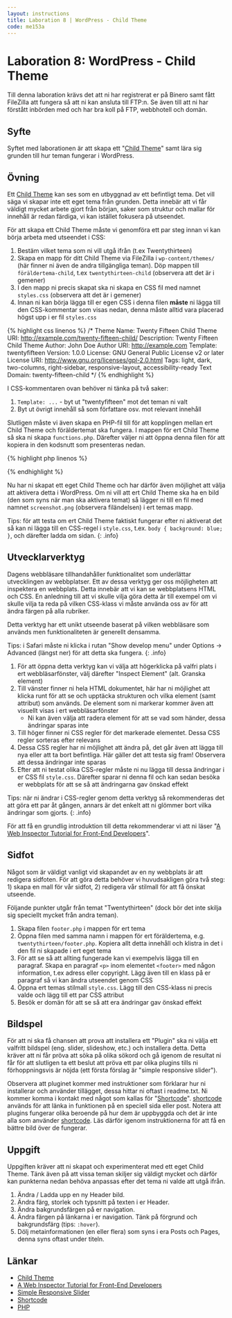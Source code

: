 ```yaml
---
layout: instructions
title: Laboration 8 | WordPress - Child Theme
code: me153a
---
```


# Laboration 8: WordPress - Child Theme

Till denna laboration krävs det att ni har registrerat er på Binero samt fått FileZilla att fungera så att ni kan ansluta till FTP:n. Se även till att ni har förstått inbörden med och har bra koll på FTP, webbhotell och domän.

## Syfte

Syftet med laborationen är att skapa ett "[Child Theme][childtheme]" samt lära sig grunden till hur teman fungerar i WordPress.

## Övning

Ett [Child Theme][childtheme] kan ses som en utbyggnad av ett befintligt tema. Det vill säga vi skapar inte ett eget tema från grunden. Detta innebär att vi får väldigt mycket arbete gjort från början, saker som struktur och mallar för innehåll är redan färdiga, vi kan istället fokusera på utseendet.

För att skapa ett Child Theme måste vi genomföra ett par steg innan vi kan börja arbeta med utseendet i CSS:

1. Bestäm vilket tema som ni vill utgå ifrån (t.ex Twentythirteen)
2. Skapa en mapp för ditt Child Theme via FileZilla i `wp-content/themes/` (här finner ni även de andra tillgängliga teman). Döp mappen till `föräldertema-child`, t.ex `twentythirteen-child` (observera att det är i gemener)
3. I den mapp ni precis skapat ska ni skapa en CSS fil med namnet `styles.css` (observera att det är i gemener)
4. Innan ni kan börja lägga till er egen CSS i denna filen **måste** ni lägga till den CSS-kommentar som visas nedan, denna måste alltid vara placerad högst upp i er fil `styles.css`

{% highlight css linenos %}
/*
 Theme Name:   Twenty Fifteen Child
 Theme URI:    http://example.com/twenty-fifteen-child/
 Description:  Twenty Fifteen Child Theme
 Author:       John Doe
 Author URI:   http://example.com
 Template:     twentyfifteen
 Version:      1.0.0
 License:      GNU General Public License v2 or later
 License URI:  http://www.gnu.org/licenses/gpl-2.0.html
 Tags:         light, dark, two-columns, right-sidebar, responsive-layout, accessibility-ready
 Text Domain:  twenty-fifteen-child
*/
{% endhighlight %}

I CSS-kommentaren ovan behöver ni tänka på två saker:

1. `Template: ...` - byt ut "twentyfifteen" mot det teman ni valt
2. Byt ut övrigt innehåll så som författare osv. mot relevant innehåll

Slutligen måste vi även skapa en PHP-fil till för att kopplingen mellan ert Child Theme och föräldertemat ska fungera. I mappen för ert Child Theme så ska ni skapa `functions.php`. Därefter väljer ni att öppna denna filen för att kopiera in den kodsnutt som presenteras nedan.

{% highlight php linenos %}
<?php
function theme_enqueue_styles() {

    $parent_style = 'parent-style';

    wp_enqueue_style( $parent_style, get_template_directory_uri() . '/style.css' );
    wp_enqueue_style( 'child-style',
        get_stylesheet_directory_uri() . '/style.css',
        array( $parent_style )
    );
}
add_action( 'wp_enqueue_scripts', 'theme_enqueue_styles' );
?>
{% endhighlight %}

Nu har ni skapat ett eget Child Theme och har därför även möjlighet att välja att aktivera detta i WordPress. Om ni vill att ert Child Theme ska ha en bild (den som syns när man ska aktivera temat) så lägger ni till en fil med namnet `screenshot.png` (observera filändelsen) i ert temas mapp.

Tips: för att testa om ert Child Theme faktiskt fungerar efter ni aktiverat det så kan ni lägga till en CSS-regel i `style.css`, t.ex. `body { background: blue; }`, och därefter ladda om sidan.
{: .info}

## Utvecklarverktyg

Dagens webbläsare tillhandahåller funktionalitet som underlättar utvecklingen av webbplatser. Ett av dessa verktyg ger oss möjligheten att inspektera en webbplats. Detta innebär att vi kan se webbplatsens HTML och CSS. En anledning till att vi skulle vilja göra detta är till exempel om vi skulle vilja ta reda på vilken CSS-klass vi måste använda oss av för att ändra färgen på alla rubriker.

Detta verktyg har ett unikt utseende baserat på vilken webbläsare som används men funktionaliteten är generellt densamma.

Tips: i Safari måste ni klicka i rutan "Show develop menu" under Options -> Advanced (längst ner) för att detta ska fungera.
{: .info}

1. För att öppna detta verktyg kan vi välja att högerklicka på valfri plats i ert webbläsarfönster, välj därefter "Inspect Element" (alt. Granska element)
2. Till vänster finner ni hela HTML dokumentet, här har ni möjlighet att klicka runt för att se och upptäcka strukturen och vilka element (samt attribut) som används. De element som ni markerar kommer även att visuellt visas i ert webbläsarfönster
    - Ni kan även välja att radera element för att se vad som händer, dessa ändringar sparas inte
3. Till höger finner ni CSS regler för det markerade elementet. Dessa CSS regler sorteras efter relevans
4. Dessa CSS regler har ni möjlighet att ändra på, det går även att lägga till nya eller att ta bort befintliga. Här gäller det att testa sig fram! Observera att dessa ändringar inte sparas
5. Efter att ni testat olika CSS-regler måste ni nu lägga till dessa ändringar i er CSS fil `style.css`. Därefter sparar ni denna fil och kan sedan besöka er webbplats för att se så att ändringarna gav önskad effekt

Tips: när ni ändrar i CSS-regler genom detta verktyg så rekommenderas det att göra ett par åt gången, annars är det enkelt att ni glömmer bort vilka ändringar som gjorts.
{: .info}

För att få en grundlig introduktion till detta rekommenderar vi att ni läser "[A Web Inspector Tutorial for Front-End Developers][tutorial]".

## Sidfot

Något som är väldigt vanligt vid skapandet av en ny webbplats är att redigera sidfoten. För att göra detta behöver vi huvudsakligen göra två steg: 1) skapa en mall för vår sidfot, 2) redigera vår stilmall för att få önskat utseende.

Följande punkter utgår från temat "Twentythirteen" (dock bör det inte skilja sig speciellt mycket från andra teman).

1. Skapa filen `footer.php` i mappen för ert tema
2. Öppna filen med samma namn i mappen för ert föräldertema, e.g. `twentythirteen/footer.php`. Kopiera allt detta innehåll och klistra in det i den fil ni skapade i ert eget tema
3. För att se så att allting fungerade kan vi exempelvis lägga till en paragraf. Skapa en paragraf `<p>` inom elementet `<footer>` med någon information, t.ex adress eller copyright. Lägg även till en klass på er paragraf så vi kan ändra utseendet genom CSS
4. Öppna ert temas stilmall `style.css`. Lägg till den CSS-klass ni precis valde och lägg till ett par CSS attribut
5. Besök er domän för att se så att era ändringar gav önskad effekt

## Bildspel

För att ni ska få chansen att prova att installera ett "Plugin" ska ni välja ett valfritt bildspel (eng. slider, slideshow, etc.) och installera detta. Detta kräver att ni får pröva att söka på olika sökord och gå igenom de resultat ni får för att slutligen ta ett beslut att pröva ett par olika plugins tills ni förhoppningsvis är nöjda (ett första förslag är "simple responsive slider").

Observera att pluginet kommer med instruktioner som förklarar hur ni installerar och använder tillägget, dessa hittar ni oftast i readme.txt. Ni kommer komma i kontakt med något som kallas för "[Shortcode][shortcode]". [shortcode] används för att länka in funktionen på en speciell sida eller post. Notera att plugins fungerar olika beroende på hur dem är uppbyggda och det är inte alla som använder [shortcode]. Läs därför igenom instruktionerna för att få en bättre bild över de fungerar.

## Uppgift

Uppgiften kräver att ni skapat och experimenterat med ett eget Child Theme. Tänk även på att vissa teman skiljer sig väldigt mycket och därför kan punkterna nedan behöva anpassas efter det tema ni valde att utgå ifrån.

1. Ändra / Ladda upp en ny Header bild.
2. Ändra färg, storlek och typsnitt på texten i er Header.
3. Ändra bakgrundsfärgen på er navigation.
4. Ändra färgen på länkarna i er navigation. Tänk på förgrund och bakgrundsfärg (tips: `:hover`).
5. Dölj metainformationen (en eller flera) som syns i era Posts och Pages, denna syns oftast under titeln.

## Länkar

* [Child Theme][childtheme]
* [A Web Inspector Tutorial for Front-End Developers][tutorial]
* [Simple Responsive Slider][slider]
* [Shortcode][shortcode]
* [PHP][php]

[childtheme]: http://codex.wordpress.org/Child_Themes
[tutorial]: http://thewc.co/articles/view/web-inspector-tutorial
[slider]: https://wordpress.org/plugins/simple-responsive-slider/
[shortcode]: http://en.support.wordpress.com/shortcodes/
[php]: http://php.net/manual/en/intro-whatis.php
